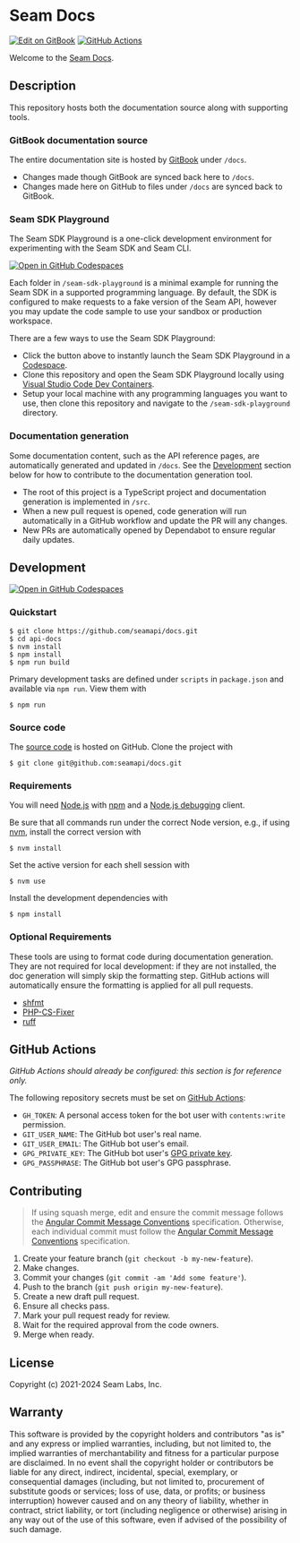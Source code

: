 # Seam Docs

[![Edit on GitBook](https://img.shields.io/badge/Edit-on%20GitBook-blue)](https://app.gitbook.com/o/jhFodLh6YFJJYK6Lv9wE/s/xnN2A67918om1UthYWsF/)
[![GitHub Actions](https://github.com/seamapi/docs/actions/workflows/check.yml/badge.svg)](https://github.com/seamapi/docs/actions/workflows/check.yml)

Welcome to the [Seam Docs].

## Description

This repository hosts both the documentation source along with supporting tools.

### GitBook documentation source

The entire documentation site is hosted by [GitBook] under `/docs`.

- Changes made though GitBook are synced back here to `/docs`.
- Changes made here on GitHub to files under `/docs` are synced back to GitBook.

[Seam Docs]: https://docs.seam.co/
[GitBook]: https://www.gitbook.com/

### Seam SDK Playground

The Seam SDK Playground is a one-click development environment
for experimenting with the Seam SDK and Seam CLI.

[![Open in GitHub Codespaces](https://github.com/codespaces/badge.svg)](https://codespaces.new/seamapi/docs?devcontainer_path=.devcontainer%2Fseam-sdk-playground%2Fdevcontainer.json)

Each folder in `/seam-sdk-playground` is a minimal
example for running the Seam SDK in a supported programming language.
By default, the SDK is configured to make requests to
a fake version of the Seam API, however you may
update the code sample to use your sandbox or production workspace.

There are a few ways to use the Seam SDK Playground:

- Click the button above to instantly launch the Seam SDK Playground in a [Codespace].
- Clone this repository and open the Seam SDK Playground locally
  using [Visual Studio Code Dev Containers].
- Setup your local machine with any programming languages you want to use,
  then clone this repository and navigate to the `/seam-sdk-playground` directory.

[Codespace]: https://github.com/features/codespaces
[Visual Studio Code Dev Containers]: https://code.visualstudio.com/docs/devcontainers/containers

### Documentation generation

Some documentation content, such as the API reference pages,
are automatically generated and updated in `/docs`.
See the [Development](#development) section below
for how to contribute to the documentation generation tool.

- The root of this project is a TypeScript project
  and documentation generation is implemented in `/src`.
- When a new pull request is opened, code generation will run automatically
  in a GitHub workflow and update the PR will any changes.
- New PRs are automatically opened by Dependabot to ensure regular daily updates.

## Development

[![Open in GitHub Codespaces](https://github.com/codespaces/badge.svg)](https://codespaces.new/seamapi/docs)

### Quickstart

```
$ git clone https://github.com/seamapi/docs.git
$ cd api-docs
$ nvm install
$ npm install
$ npm run build
```

Primary development tasks are defined under `scripts` in `package.json`
and available via `npm run`.
View them with

```
$ npm run
```

### Source code

The [source code] is hosted on GitHub.
Clone the project with

```
$ git clone git@github.com:seamapi/docs.git
```

[source code]: https://github.com/seamapi/docs

### Requirements

You will need [Node.js] with [npm] and a [Node.js debugging] client.

Be sure that all commands run under the correct Node version, e.g.,
if using [nvm], install the correct version with

```
$ nvm install
```

Set the active version for each shell session with

```
$ nvm use
```

Install the development dependencies with

```
$ npm install
```

[Node.js]: https://nodejs.org/
[Node.js debugging]: https://nodejs.org/en/docs/guides/debugging-getting-started/
[npm]: https://www.npmjs.com/
[nvm]: https://github.com/creationix/nvm

### Optional Requirements

These tools are using to format code during documentation generation.
They are not required for local development:
if they are not installed, the doc generation will simply skip the formatting step.
GitHub actions will automatically ensure the formatting is applied for all pull requests.

- [shfmt](https://github.com/mvdan/sh)
- [PHP-CS-Fixer](https://github.com/PHP-CS-Fixer/PHP-CS-Fixer/tree/master)
- [ruff](https://github.com/astral-sh/ruff)

## GitHub Actions

_GitHub Actions should already be configured: this section is for reference only._

The following repository secrets must be set on [GitHub Actions]:

- `GH_TOKEN`: A personal access token for the bot user with `contents:write` permission.
- `GIT_USER_NAME`: The GitHub bot user's real name.
- `GIT_USER_EMAIL`: The GitHub bot user's email.
- `GPG_PRIVATE_KEY`: The GitHub bot user's [GPG private key].
- `GPG_PASSPHRASE`: The GitHub bot user's GPG passphrase.

[GitHub Actions]: https://github.com/features/actions
[GPG private key]: https://github.com/marketplace/actions/import-gpg#prerequisites

## Contributing

> If using squash merge, edit and ensure the commit message follows the [Angular Commit Message Conventions] specification.
> Otherwise, each individual commit must follow the [Angular Commit Message Conventions] specification.

1. Create your feature branch (`git checkout -b my-new-feature`).
2. Make changes.
3. Commit your changes (`git commit -am 'Add some feature'`).
4. Push to the branch (`git push origin my-new-feature`).
5. Create a new draft pull request.
6. Ensure all checks pass.
7. Mark your pull request ready for review.
8. Wait for the required approval from the code owners.
9. Merge when ready.

[Angular Commit Message Conventions]: https://semantic-release.gitbook.io/semantic-release/#commit-message-format

## License

Copyright (c) 2021-2024 Seam Labs, Inc.

## Warranty

This software is provided by the copyright holders and contributors "as is" and
any express or implied warranties, including, but not limited to, the implied
warranties of merchantability and fitness for a particular purpose are
disclaimed. In no event shall the copyright holder or contributors be liable for
any direct, indirect, incidental, special, exemplary, or consequential damages
(including, but not limited to, procurement of substitute goods or services;
loss of use, data, or profits; or business interruption) however caused and on
any theory of liability, whether in contract, strict liability, or tort
(including negligence or otherwise) arising in any way out of the use of this
software, even if advised of the possibility of such damage.
